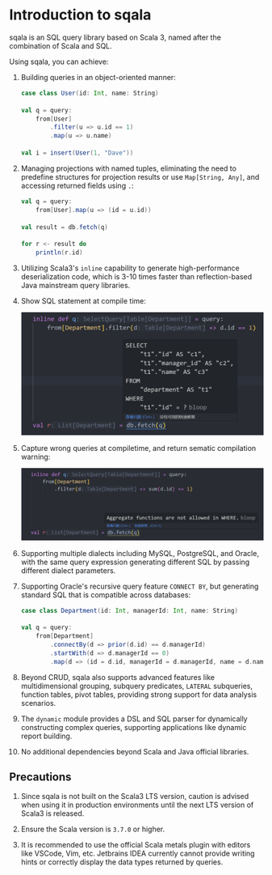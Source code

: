 # Introduction to sqala

sqala is an SQL query library based on Scala 3, named after the combination of Scala and SQL.

Using sqala, you can achieve:

1. Building queries in an object-oriented manner:

    ```scala
    case class User(id: Int, name: String)

    val q = query:
        from[User]
            .filter(u => u.id == 1)
            .map(u => u.name)

    val i = insert(User(1, "Dave"))
    ```

2. Managing projections with named tuples, eliminating the need to predefine structures for projection results or use `Map[String, Any]`, and accessing returned fields using `.`:

    ```scala
    val q = query:
        from[User].map(u => (id = u.id))

    val result = db.fetch(q)

    for r <- result do
        println(r.id)
    ```

3. Utilizing Scala3's `inline` capability to generate high-performance deserialization code, which is 3-10 times faster than reflection-based Java mainstream query libraries.

4. Show SQL statement at compile time:

    ![show](../../images/index-show.png)

5. Capture wrong queries at compiletime, and return sematic compilation warning:

    ![error](../../images/index-error.png)

6. Supporting multiple dialects including MySQL, PostgreSQL, and Oracle, with the same query expression generating different SQL by passing different dialect parameters.

7. Supporting Oracle's recursive query feature `CONNECT BY`, but generating standard SQL that is compatible across databases:

    ```scala
    case class Department(id: Int, managerId: Int, name: String)

    val q = query:
        from[Department]
            .connectBy(d => prior(d.id) == d.managerId)
            .startWith(d => d.managerId == 0)
            .map(d => (id = d.id, managerId = d.managerId, name = d.name))
    ```

8. Beyond CRUD, sqala also supports advanced features like multidimensional grouping, subquery predicates, `LATERAL` subqueries, function tables, pivot tables, providing strong support for data analysis scenarios.

9. The `dynamic` module provides a DSL and SQL parser for dynamically constructing complex queries, supporting applications like dynamic report building.

10. No additional dependencies beyond Scala and Java official libraries.

## Precautions

1. Since sqala is not built on the Scala3 LTS version, caution is advised when using it in production environments until the next LTS version of Scala3 is released.

2. Ensure the Scala version is `3.7.0` or higher.

3. It is recommended to use the official Scala metals plugin with editors like VSCode, Vim, etc. Jetbrains IDEA currently cannot provide writing hints or correctly display the data types returned by queries.
